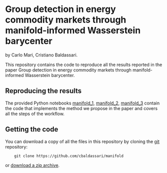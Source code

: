 # Group detection in energy commodity markets through manifold-informed Wasserstein barycenter

by
Carlo Mari,
Cristiano Baldassari.

This repository contains the code to reproduce all the results reported in the paper Group detection in energy commodity markets through manifold-informed Wasserstein barycenter.


## Reproducing the results

The provided Python notebooks [manifold_1](https://github.com/cbaldassari/manifold/blob/main/manifold_step1_wass.ipynb), [manifold_2](https://github.com/cbaldassari/manifold/blob/main/manifold_step2_wass.ipynb), [manifold_3](https://github.com/cbaldassari/manifold/blob/main/manifold_step1_c_total.ipynb) contain the code that implements the method we propose in the paper and covers all the steps of the  workflow.

## Getting the code
You can download a copy of all the files in this repository by cloning the
[git](https://github.com/cbaldassari/manifold) repository:
```
    git clone https://github.com/cbaldassari/manifold
```
or [download a zip archive](https://github.com/cbaldassari/manifold/archive/refs/heads/main.zip).
